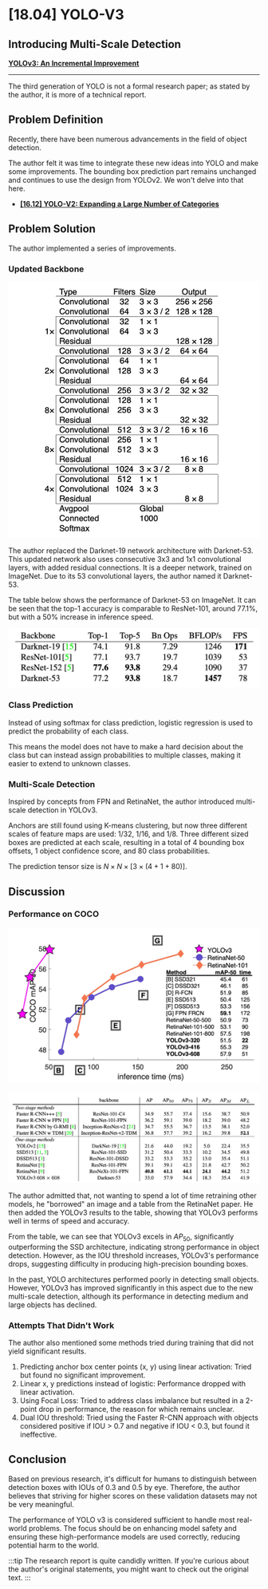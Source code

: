 # [18.04] YOLO-V3

## Introducing Multi-Scale Detection

[**YOLOv3: An Incremental Improvement**](https://arxiv.org/abs/1804.02767)

---

The third generation of YOLO is not a formal research paper; as stated by the author, it is more of a technical report.

## Problem Definition

Recently, there have been numerous advancements in the field of object detection.

The author felt it was time to integrate these new ideas into YOLO and make some improvements. The bounding box prediction part remains unchanged and continues to use the design from YOLOv2. We won't delve into that here.

- [**[16.12] YOLO-V2: Expanding a Large Number of Categories**](../1612-yolov2/index.md)

## Problem Solution

The author implemented a series of improvements.

### Updated Backbone

![yolov3 backbone](./img/img1.jpg)

The author replaced the Darknet-19 network architecture with Darknet-53. This updated network also uses consecutive 3x3 and 1x1 convolutional layers, with added residual connections. It is a deeper network, trained on ImageNet. Due to its 53 convolutional layers, the author named it Darknet-53.

The table below shows the performance of Darknet-53 on ImageNet. It can be seen that the top-1 accuracy is comparable to ResNet-101, around 77.1%, but with a 50% increase in inference speed.

![yolov3 imagenet](./img/img2.jpg)

### Class Prediction

Instead of using softmax for class prediction, logistic regression is used to predict the probability of each class.

This means the model does not have to make a hard decision about the class but can instead assign probabilities to multiple classes, making it easier to extend to unknown classes.

### Multi-Scale Detection

Inspired by concepts from FPN and RetinaNet, the author introduced multi-scale detection in YOLOv3.

Anchors are still found using K-means clustering, but now three different scales of feature maps are used: 1/32, 1/16, and 1/8. Three different sized boxes are predicted at each scale, resulting in a total of 4 bounding box offsets, 1 object confidence score, and 80 class probabilities.

The prediction tensor size is $N \times N \times [3 \times (4 + 1 + 80)]$.

## Discussion

### Performance on COCO

![yolov3 coco](./img/img4.jpg)

![yolov3 coco](./img/img3.jpg)

The author admitted that, not wanting to spend a lot of time retraining other models, he "borrowed" an image and a table from the RetinaNet paper. He then added the YOLOv3 results to the table, showing that YOLOv3 performs well in terms of speed and accuracy.

From the table, we can see that YOLOv3 excels in $AP_{50}$, significantly outperforming the SSD architecture, indicating strong performance in object detection. However, as the IOU threshold increases, YOLOv3's performance drops, suggesting difficulty in producing high-precision bounding boxes.

In the past, YOLO architectures performed poorly in detecting small objects. However, YOLOv3 has improved significantly in this aspect due to the new multi-scale detection, although its performance in detecting medium and large objects has declined.

### Attempts That Didn't Work

The author also mentioned some methods tried during training that did not yield significant results.

1. Predicting anchor box center points (x, y) using linear activation: Tried but found no significant improvement.
2. Linear x, y predictions instead of logistic: Performance dropped with linear activation.
3. Using Focal Loss: Tried to address class imbalance but resulted in a 2-point drop in performance, the reason for which remains unclear.
4. Dual IOU threshold: Tried using the Faster R-CNN approach with objects considered positive if IOU > 0.7 and negative if IOU < 0.3, but found it ineffective.

## Conclusion

Based on previous research, it's difficult for humans to distinguish between detection boxes with IOUs of 0.3 and 0.5 by eye. Therefore, the author believes that striving for higher scores on these validation datasets may not be very meaningful.

The performance of YOLO v3 is considered sufficient to handle most real-world problems. The focus should be on enhancing model safety and ensuring these high-performance models are used correctly, reducing potential harm to the world.

:::tip
The research report is quite candidly written. If you're curious about the author's original statements, you might want to check out the original text.
:::
